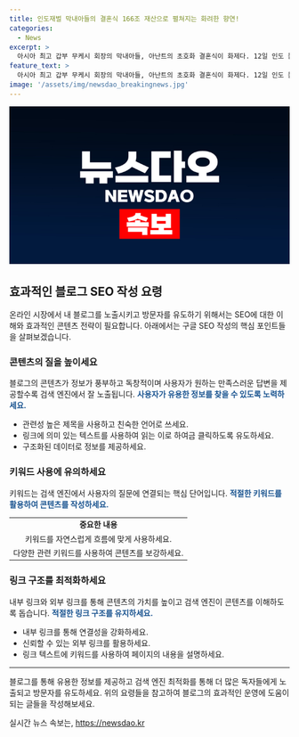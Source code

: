 ```yaml
---
title: 인도재벌 막내아들의 결혼식 166조 재산으로 펼쳐지는 화려한 향연!
categories:
  - News
excerpt: >
  아시아 최고 갑부 무케시 회장의 막내아들, 아난트의 초호화 결혼식이 화제다. 12일 인도 뭄바이에서 열릴 이 결혼식은 힌두교 양식과 세기의 이벤트로 주목을 받고 있다. 풍부한 하객진과 세계적인 스타의 축가 등으로 화제를 모았으며, 회장의 사업 경험과 결혼식 내용을 다룬 후속 기사를 기대해볼 만하다. 예능인 버즈의 민경훈씨 또한 11월에 결혼을 앞두고 소식을 전하며 관심을 모았다. LG전자의 직원이 유튜브 구독자 수 기부 공약에 따른 상황 역시 주목받고 있으며, 기부 액수에 따른 회사의 지원 방안이 논의되고 있다. (총 215자)
feature_text: >
  아시아 최고 갑부 무케시 회장의 막내아들, 아난트의 초호화 결혼식이 화제다. 12일 인도 뭄바이에서 열릴 이 결혼식은 힌두교 양식과 세기의 이벤트로 주목을 받고 있다. 풍부한 하객진과 세계적인 스타의 축가 등으로 화제를 모았으며, 회장의 사업 경험과 결혼식 내용을 다룬 후속 기사를 기대해볼 만하다. 예능인 버즈의 민경훈씨 또한 11월에 결혼을 앞두고 소식을 전하며 관심을 모았다. LG전자의 직원이 유튜브 구독자 수 기부 공약에 따른 상황 역시 주목받고 있으며, 기부 액수에 따른 회사의 지원 방안이 논의되고 있다. (총 215자)
image: '/assets/img/newsdao_breakingnews.jpg'
---
```


<p><img src="/assets/img/newsdao_breakingnews.jpg" alt="implanttips 속보" /></p>

<h2 data-ke-size="size26">효과적인 블로그 SEO 작성 요령</h2>

<p data-ke-size="size16">온라인 시장에서 내 블로그를 노출시키고 방문자를 유도하기 위해서는 SEO에 대한 이해와 효과적인 콘텐츠 전략이 필요합니다. 아래에서는 구글 SEO 작성의 핵심 포인트들을 살펴보겠습니다.</p>

<h3>콘텐츠의 질을 높이세요</h3>

<p data-ke-size="size16">블로그의 콘텐츠가 정보가 풍부하고 독창적이며 사용자가 원하는 만족스러운 답변을 제공할수록 검색 엔진에서 잘 노출됩니다. <b><span style="color: #1a5490;">사용자가 유용한 정보를 찾을 수 있도록 노력하세요.</span></b></p>

<ul>
<li>관련성 높은 제목을 사용하고 친숙한 언어로 쓰세요.</li>
<li>링크에 의미 있는 텍스트를 사용하여 읽는 이로 하여금 클릭하도록 유도하세요.</li>
<li>구조화된 데이터로 정보를 제공하세요.</li>
</ul>

<h3>키워드 사용에 유의하세요</h3>

<p data-ke-size="size16">키워드는 검색 엔진에서 사용자의 질문에 연결되는 핵심 단어입니다. <b><span style="color: #1a5490;">적절한 키워드를 활용하여 콘텐츠를 작성하세요.</span></b></p>

<table>
  <tr>
    <td style="text-align: center; height: 17px;"><b>중요한 내용</b></td>
  </tr>
  <tr>
    <td style="text-align: center; height: 17px;">키워드를 자연스럽게 흐름에 맞게 사용하세요.</td>
  </tr>
  <tr>
    <td style="text-align: center; height: 17px;">다양한 관련 키워드를 사용하여 콘텐츠를 보강하세요.</td>
  </tr>
</table>

<h3>링크 구조를 최적화하세요</h3>

<p data-ke-size="size16">내부 링크와 외부 링크를 통해 콘텐츠의 가치를 높이고 검색 엔진이 콘텐츠를 이해하도록 돕습니다. <b><span style="color: #1a5490;">적절한 링크 구조를 유지하세요.</span></b></p>

<ul>
<li>내부 링크를 통해 연결성을 강화하세요.</li>
<li>신뢰할 수 있는 외부 링크를 활용하세요.</li>
<li>링크 텍스트에 키워드를 사용하여 페이지의 내용을 설명하세요.</li>
</ul>

<hr>

<p data-ke-size="size16">블로그를 통해 유용한 정보를 제공하고 검색 엔진 최적화를 통해 더 많은 독자들에게 노출되고 방문자를 유도하세요. 위의 요령들을 참고하여 블로그의 효과적인 운영에 도움이 되는 글들을 작성해보세요.</p>
실시간 뉴스 속보는, <a href="https://newsdao.kr" rel="dofollow">https://newsdao.kr</a>


